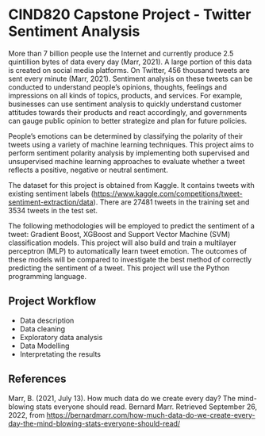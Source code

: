 # CIND820 Capstone Project - Twitter Sentiment Analysis


More than 7 billion people use the Internet and currently produce 2.5 quintillion bytes of data every day (Marr, 2021). A large portion of this data is created on social media platforms. On Twitter, 456 thousand tweets are sent every minute (Marr, 2021). Sentiment analysis on these tweets can be conducted to understand people’s opinions, thoughts, feelings and impressions on all kinds of topics, products, and services. For example, businesses can use sentiment analysis to quickly understand customer attitudes towards their products and react accordingly, and governments can gauge public opinion to better strategize and plan for future policies. 

People’s emotions can be determined by classifying the polarity of their tweets using a variety of machine learning techniques. This project aims to perform sentiment polarity analysis by implementing both supervised and unsupervised machine learning approaches to evaluate whether a tweet reflects a positive, negative or neutral sentiment.

The dataset for this project is obtained from Kaggle. It contains tweets with existing sentiment labels (https://www.kaggle.com/competitions/tweet-sentiment-extraction/data). There are 27481 tweets in the training set and 3534 tweets in the test set. 

The following methodologies will be employed to predict the sentiment of a tweet: Gradient Boost, XGBoost and Support Vector Machine (SVM) classification models. This project will also build and train a multilayer perceptron (MLP) to automatically learn tweet emotion. The outcomes of these models will be compared to investigate the best method of correctly predicting the sentiment of a tweet. This project will use the Python programming language.


## Project Workflow

* Data description
* Data cleaning
* Exploratory data analysis
* Data Modelling
* Interpretating the results


## References

Marr, B. (2021, July 13). How much data do we create every day? The mind-blowing stats everyone should read. Bernard Marr. Retrieved September 26, 2022, from https://bernardmarr.com/how-much-data-do-we-create-every-day-the-mind-blowing-stats-everyone-should-read/
